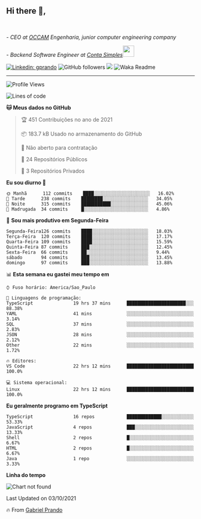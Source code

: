 <h2>Hi there  👋,</h2> </br>

<p><em>- CEO at <a href="www.occamengenhaira.com">OCCAM</a> Engenharia, junior computer engineering company
</em></p>

<p><em>- Backend Software Engineer at <a href="https://contasimples.com">Conta Simples</a><img src="https://media.giphy.com/media/WUlplcMpOCEmTGBtBW/giphy.gif" width="30"> 
</em></p>

[![Linkedin: gprando](https://img.shields.io/badge/-gprando-blue?style=flat-square&logo=Linkedin&logoColor=white&link=https://www.linkedin.com/in/gprando/)](https://www.linkedin.com/in/gprando)
![GitHub followers](https://img.shields.io/github/followers/gprando?label=Follow&style=social)
![](https://visitor-badge.glitch.me/badge?page_id=gprando.gprando)
![Waka Readme](https://github.com/gprando/gprando/workflows/Waka%20Readme/badge.svg)

---
<!--START_SECTION:waka-->
![Profile Views](http://img.shields.io/badge/Visualizac%C3%B5es%20do%20perfil-2-blue)

![Lines of code](https://img.shields.io/badge/Desde%20o%20Hello%20World%20eu%20escrevi-234444%20linhas%20de%20c%C3%B3digo-blue)

**🐱 Meus dados no GitHub** 

> 🏆 451 Contribuições no ano de 2021
 > 
> 📦 183.7 kB Usado no armazenamento do GitHub 
 > 
> 🚫 Não aberto para contratação
 > 
> 📜 24 Repositórios Públicos 
 > 
> 🔑 3 Repositórios Privados  
 > 
**Eu sou diurno 🐤** 

```text
🌞 Manhã      112 commits    ████░░░░░░░░░░░░░░░░░░░░░   16.02% 
🌆 Tarde      238 commits    ████████░░░░░░░░░░░░░░░░░   34.05% 
🌃 Noite      315 commits    ███████████░░░░░░░░░░░░░░   45.06% 
🌙 Madrugada  34 commits     █░░░░░░░░░░░░░░░░░░░░░░░░   4.86%

```
📅 **Sou mais produtivo em Segunda-Feira** 

```text
Segunda-Feira126 commits    ████░░░░░░░░░░░░░░░░░░░░░   18.03% 
Terça-Feira  120 commits    ████░░░░░░░░░░░░░░░░░░░░░   17.17% 
Quarta-Feira 109 commits    ████░░░░░░░░░░░░░░░░░░░░░   15.59% 
Quinta-Feira 87 commits     ███░░░░░░░░░░░░░░░░░░░░░░   12.45% 
Sexta-Feira  66 commits     ██░░░░░░░░░░░░░░░░░░░░░░░   9.44% 
sábado       94 commits     ███░░░░░░░░░░░░░░░░░░░░░░   13.45% 
domingo      97 commits     ███░░░░░░░░░░░░░░░░░░░░░░   13.88%

```


📊 **Esta semana eu gastei meu tempo em** 

```text
⌚︎ Fuso horário: America/Sao_Paulo

💬 Linguagens de programação: 
TypeScript               19 hrs 37 mins      ██████████████████████░░░   88.38% 
YAML                     41 mins             ░░░░░░░░░░░░░░░░░░░░░░░░░   3.14% 
SQL                      37 mins             ░░░░░░░░░░░░░░░░░░░░░░░░░   2.83% 
JSON                     28 mins             ░░░░░░░░░░░░░░░░░░░░░░░░░   2.12% 
Other                    22 mins             ░░░░░░░░░░░░░░░░░░░░░░░░░   1.72%

🔥 Editores: 
VS Code                  22 hrs 12 mins      █████████████████████████   100.0%

💻 Sistema operacional: 
Linux                    22 hrs 12 mins      █████████████████████████   100.0%

```

**Eu geralmente programo em TypeScript** 

```text
TypeScript               16 repos            █████████████░░░░░░░░░░░░   53.33% 
JavaScript               4 repos             ███░░░░░░░░░░░░░░░░░░░░░░   13.33% 
Shell                    2 repos             █░░░░░░░░░░░░░░░░░░░░░░░░   6.67% 
HTML                     2 repos             █░░░░░░░░░░░░░░░░░░░░░░░░   6.67% 
Java                     1 repo              ░░░░░░░░░░░░░░░░░░░░░░░░░   3.33%

```


**Linha do tempo**

![Chart not found](https://raw.githubusercontent.com/gprando/gprando/master/charts/bar_graph.png) 


 Last Updated on 03/10/2021
<!--END_SECTION:waka-->

🔥 From [Gabriel Prando](https://github.com/gprando)
